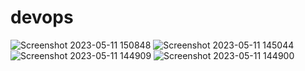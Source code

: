 # devops

![Screenshot 2023-05-11 150848](https://github.com/notamanbag/devops/assets/52565521/382a0c81-67bc-456a-9c58-ca187f3ff807)
![Screenshot 2023-05-11 145044](https://github.com/notamanbag/devops/assets/52565521/92dac293-a1e5-4b72-b4d6-badd093ab12f)
![Screenshot 2023-05-11 144909](https://github.com/notamanbag/devops/assets/52565521/e9d97448-5798-4db8-9791-ebbf0c4d14cf)
![Screenshot 2023-05-11 144900](https://github.com/notamanbag/devops/assets/52565521/6b235d0e-4b4f-4919-86c4-d317ddec1567)
